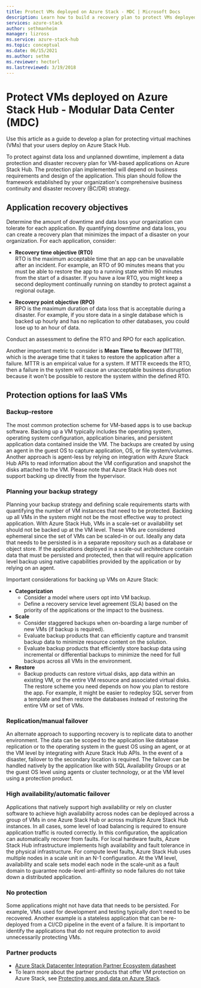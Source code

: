 ```yaml
---
title: Protect VMs deployed on Azure Stack - MDC | Microsoft Docs
description: Learn how to build a recovery plan to protect VMs deployed on Azure Stack against data loss and unplanned downtime for an MDC.
services: azure-stack
author: sethmanheim
manager: lizross
ms.service: azure-stack-hub
ms.topic: conceptual
ms.date: 06/15/2021
ms.author: sethm
ms.reviewer: hectorl
ms.lastreviewed: 3/19/2018
---
```


# Protect VMs deployed on Azure Stack Hub - Modular Data Center (MDC)

Use this article as a guide to develop a plan for protecting virtual machines (VMs) that your users deploy on Azure Stack Hub.

To protect against data loss and unplanned downtime, implement a data protection and disaster recovery plan for VM-based applications on Azure Stack Hub. The protection plan implemented will depend on business requirements and design of the application. This plan should follow the framework established by your organization's comprehensive business continuity and disaster recovery (BC/DR) strategy.

## Application recovery objectives

Determine the amount of downtime and data loss your organization can tolerate for each application. By quantifying downtime and data loss, you can create a recovery plan that minimizes the impact of a disaster on your organization. For each application, consider:

- **Recovery time objective (RTO)**\
    RTO is the maximum acceptable time that an app can be unavailable after an incident. For example, an RTO of 90 minutes means that you must be able to restore the app to a running state within 90 minutes from the start of a disaster. If you have a low RTO, you might keep a second deployment continually running on standby to protect against a regional outage.

- **Recovery point objective (RPO)**\
    RPO is the maximum duration of data loss that is acceptable during a disaster. For example, if you store data in a single database which is backed up hourly and has no replication to other databases, you could lose up to an hour of data.

Conduct an assessment to define the RTO and RPO for each application.

Another important metric to consider is **Mean Time to Recover** (MTTR), which is the average time that it takes to restore the application after a failure. MTTR is an empirical value for a system. If MTTR exceeds the RTO, then a failure in the system will cause an unacceptable business disruption because it won't be possible to restore the system within the defined RTO.

## Protection options for IaaS VMs

### Backup-restore

The most common protection scheme for VM-based apps is to use backup software. Backing up a VM typically includes the operating system, operating system configuration, application binaries, and persistent application data contained inside the VM. The backups are created by using an agent in the guest OS to capture application, OS, or file system/volumes. Another approach is agent-less by relying on integration with Azure Stack Hub APIs to read information about the VM configuration and snapshot the disks attached to the VM. Please note that Azure Stack Hub does not support backing up directly from the hypervisor.

### Planning your backup strategy

Planning your backup strategy and defining scale requirements starts with quantifying the number of VM instances that need to be protected. Backing up all VMs in the system might not be the most effective way to protect application. With Azure Stack Hub, VMs in a scale-set or availability set should not be backed up at the VM level. These VMs are considered ephemeral since the set of VMs can be scaled-in or out. Ideally any data that needs to be persisted is in a separate repository such as a database or object store. If the applications deployed in a scale-out architecture contain data that must be persisted and protected, then that will require application level backup using native capabilities provided by the application or by relying on an agent.

Important considerations for backing up VMs on Azure Stack:

- **Categorization**
  - Consider a model where users opt into VM backup.
  - Define a recovery service level agreement (SLA) based on the priority of the applications or the impact to the business.
- **Scale**
  - Consider staggered backups when on-boarding a large number of new VMs (if backup is required).
  - Evaluate backup products that can efficiently capture and transmit backup data to minimize resource content on the solution.
  - Evaluate backup products that efficiently store backup data using incremental or differential backups to minimize the need for full backups across all VMs in the environment.
- **Restore**
  - Backup products can restore virtual disks, app data within an existing VM, or the entire VM resource and associated virtual disks. The restore scheme you need depends on how you plan to restore the app. For example, it might be easier to redeploy SQL server from a template and then restore the databases instead of restoring the entire VM or set of VMs.

### Replication/manual failover

An alternate approach to supporting recovery is to replicate data to another environment. The data can be scoped to the application like database replication or to the operating system in the guest OS using an agent, or at the VM level by integrating with Azure Stack Hub APIs. In the event of a disaster, failover to the secondary location is required. The failover can be handled natively by the application like with SQL Availability Groups or at the guest OS level using agents or cluster technology, or at the VM level using a protection product.

### High availability/automatic failover

Applications that natively support high availability or rely on cluster software to achieve high availability across nodes can be deployed across a group of VMs in one Azure Stack Hub or across multiple Azure Stack Hub instances. In all cases, some level of load balancing is required to ensure application traffic is routed correctly. In this configuration, the application can automatically recover from faults. For local hardware faults, Azure Stack Hub infrastructure implements high availability and fault tolerance in the physical infrastructure. For compute level faults, Azure Stack Hub uses multiple nodes in a scale unit in an N-1 configuration. At the VM level, availability and scale sets model each node in the scale-unit as a fault domain to guarantee node-level anti-affinity so node failures do not take down a distributed application.

### No protection

Some applications might not have data that needs to be persisted. For example, VMs used for development and testing typically don\'t need to be recovered. Another example is a stateless application that can be re-deployed from a CI/CD pipeline in the event of a failure. It is important to identify the applications that do not require protection to avoid unnecessarily protecting VMs.

<!-- ## Recommended topologies

Important considerations for your Azure Stack deployment: -->

### Partner products

- [Azure Stack Datacenter Integration Partner Ecosystem datasheet](https://aka.ms/azurestackbcdrpartners)
- To learn more about the partner products that offer VM protection on Azure Stack, see [Protecting apps and data on Azure Stack](https://azure.microsoft.com/blog/protecting-applications-and-data-on-azure-stack/).
